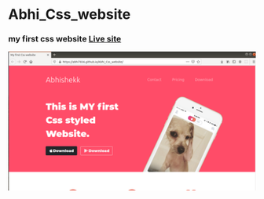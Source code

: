 # Abhi_Css_website
### my first css website [Live site](https://abhi7836.github.io/Abhi_Css_website/)
![Screenshot](image_prev.png)
